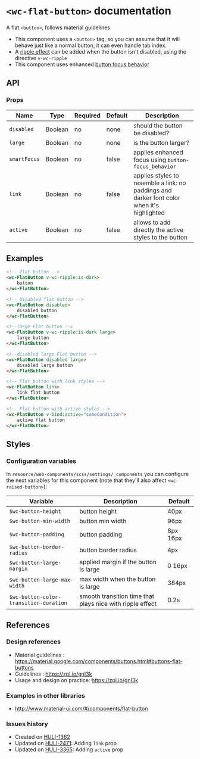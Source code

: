 # `<wc-flat-button>` documentation
A flat `<button>`, follows material guidelines
- This component uses a `<button>` tag, so you can assume that it will behave just like a normal button, it can even handle tab index.
- A [ripple effect](https://material.google.com/motion/choreography.html#choreography-radial-reaction) can be added when the button isn't disabled, using the directive `v-wc-ripple`
- This component uses enhanced [button focus behavior](../../behaviors/a11y/button-focus)

## API
### Props
| Name | Type | Required | Default | Description
| --- | --- | ---  | ---  | ---
| `disabled` | Boolean | no | none | should the button be disabled?
| `large` | Boolean | no | none | is the button larger?
| `smartFocus` | Boolean | no | false | applies enhanced focus using `button-focus_behavior`
| `link` | Boolean | no | false | applies styles to resemble a link: no paddings and darker font color when it's highlighted
| `active` | Boolean | no | false | allows to add directly the active styles to the button

## Examples
```html
<!-- flat button -->
<wc-FlatButton v-wc-ripple:is-dark>
    button
</wc-FlatButton>

<!-- disabled flat button -->
<wc-FlatButton disabled>
    disabled button
</wc-FlatButton>

<!--large Flat button -->
<wc-FlatButton v-wc-ripple:is-dark large>
    large button
</wc-FlatButton>

<!--disabled large Flat button -->
<wc-FlatButton disabled large>
    disabled large button
</wc-FlatButton>

<!-- Flat button with link styles -->
<wc-FlatButton link>
    link flat button
</wc-FlatButton>

<!-- Flat button with active styles -->
<wc-FlatButton v-bind:active="someCondition">
    active flat button
</wc-FlatButton>
```

## Styles

### Configuration variables

In `resource/web-components/scss/settings/_components` you can configure the next variables for this component (note that they'll also affect `<wc-raised-button>`):

| Variable | Description | Default
| --- | --- | ---
| `$wc-button-height` | button height | 40px
| `$wc-button-min-width` | button min width | 96px
| `$wc-button-padding` | button padding | 8px 16px
| `$wc-button-border-radius` | button border radius | 4px
| `$wc-button-large-margin` | applied margin if the button is large | 0 16px
| `$wc-button-large-max-width` | max width when the button is large | 384px
| `$wc-button-color-transition-duration` | smooth transition time that plays nice with ripple effect | 0.2s

## References
### Design references
* Material guidelines : https://material.google.com/components/buttons.html#buttons-flat-buttons
* Guidelines : https://zpl.io/gnI3k
* Usage and design on practice: https://zpl.io/gnI3k

### Examples in other libraries
* http://www.material-ui.com/#/components/flat-button

### Issues history
* Created on [HULI-1362](https://hulihealth.atlassian.net/browse/HULI-1362)
* Updated on [HULI-2471](https://hulihealth.atlassian.net/browse/HULI-2471): Adding `link` prop
* Updated on [HULI-3365](https://hulihealth.atlassian.net/browse/HULI-3365): Adding `active` prop
